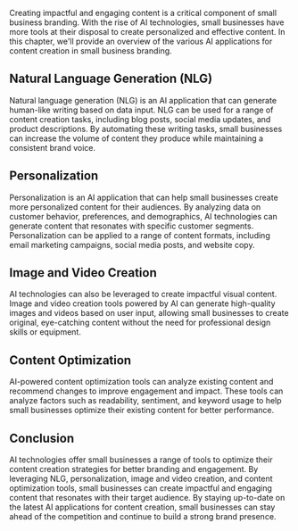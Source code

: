 

Creating impactful and engaging content is a critical component of small business branding. With the rise of AI technologies, small businesses have more tools at their disposal to create personalized and effective content. In this chapter, we'll provide an overview of the various AI applications for content creation in small business branding.

Natural Language Generation (NLG)
---------------------------------

Natural language generation (NLG) is an AI application that can generate human-like writing based on data input. NLG can be used for a range of content creation tasks, including blog posts, social media updates, and product descriptions. By automating these writing tasks, small businesses can increase the volume of content they produce while maintaining a consistent brand voice.

Personalization
---------------

Personalization is an AI application that can help small businesses create more personalized content for their audiences. By analyzing data on customer behavior, preferences, and demographics, AI technologies can generate content that resonates with specific customer segments. Personalization can be applied to a range of content formats, including email marketing campaigns, social media posts, and website copy.

Image and Video Creation
------------------------

AI technologies can also be leveraged to create impactful visual content. Image and video creation tools powered by AI can generate high-quality images and videos based on user input, allowing small businesses to create original, eye-catching content without the need for professional design skills or equipment.

Content Optimization
--------------------

AI-powered content optimization tools can analyze existing content and recommend changes to improve engagement and impact. These tools can analyze factors such as readability, sentiment, and keyword usage to help small businesses optimize their existing content for better performance.

Conclusion
----------

AI technologies offer small businesses a range of tools to optimize their content creation strategies for better branding and engagement. By leveraging NLG, personalization, image and video creation, and content optimization tools, small businesses can create impactful and engaging content that resonates with their target audience. By staying up-to-date on the latest AI applications for content creation, small businesses can stay ahead of the competition and continue to build a strong brand presence.
